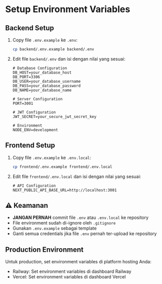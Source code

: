 # Setup Environment Variables

## Backend Setup

1. Copy file `.env.example` ke `.env`:
   ```bash
   cp backend/.env.example backend/.env
   ```

2. Edit file `backend/.env` dan isi dengan nilai yang sesuai:
   ```env
   # Database Configuration
   DB_HOST=your_database_host
   DB_PORT=3306
   DB_USER=your_database_username
   DB_PASS=your_database_password
   DB_NAME=your_database_name
   
   # Server Configuration
   PORT=3001
   
   # JWT Configuration
   JWT_SECRET=your_secure_jwt_secret_key
   
   # Environment
   NODE_ENV=development
   ```

## Frontend Setup

1. Copy file `.env.example` ke `.env.local`:
   ```bash
   cp frontend/.env.example frontend/.env.local
   ```

2. Edit file `frontend/.env.local` dan isi dengan nilai yang sesuai:
   ```env
   # API Configuration
   NEXT_PUBLIC_API_BASE_URL=http://localhost:3001
   ```

## ⚠️ Keamanan

- **JANGAN PERNAH** commit file `.env` atau `.env.local` ke repository
- File environment sudah di-ignore oleh `.gitignore`
- Gunakan `.env.example` sebagai template
- Ganti semua credentials jika file `.env` pernah ter-upload ke repository

## Production Environment

Untuk production, set environment variables di platform hosting Anda:
- Railway: Set environment variables di dashboard Railway
- Vercel: Set environment variables di dashboard Vercel
